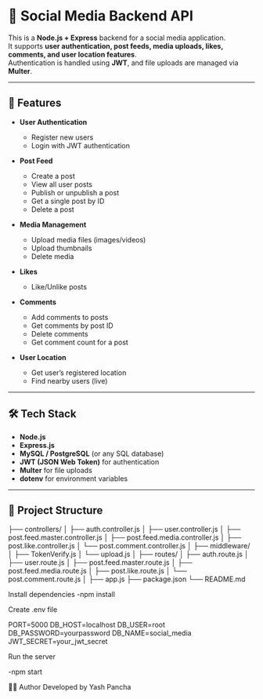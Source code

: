 # 📌 Social Media Backend API

This is a **Node.js + Express** backend for a social media application.  
It supports **user authentication, post feeds, media uploads, likes, comments, and user location features**.  
Authentication is handled using **JWT**, and file uploads are managed via **Multer**.

---

## 🚀 Features

- **User Authentication**
  - Register new users
  - Login with JWT authentication

- **Post Feed**
  - Create a post
  - View all user posts
  - Publish or unpublish a post
  - Get a single post by ID
  - Delete a post

- **Media Management**
  - Upload media files (images/videos)
  - Upload thumbnails
  - Delete media

- **Likes**
  - Like/Unlike posts

- **Comments**
  - Add comments to posts
  - Get comments by post ID
  - Delete comments
  - Get comment count for a post

- **User Location**
  - Get user’s registered location
  - Find nearby users (live)

---

## 🛠 Tech Stack

- **Node.js**
- **Express.js**
- **MySQL / PostgreSQL** (or any SQL database)
- **JWT (JSON Web Token)** for authentication
- **Multer** for file uploads
- **dotenv** for environment variables

---

## 📂 Project Structure


├── controllers/
│ ├── auth.controller.js
│ ├── user.controller.js
│ ├── post.feed.master.controller.js
│ ├── post.feed.media.controller.js
│ ├── post.like.controller.js
│ └── post.comment.controller.js
│
├── middleware/
│ ├── TokenVerify.js
│ └── upload.js
│
├── routes/
│ ├── auth.route.js
│ ├── user.route.js
│ ├── post.feed.master.route.js
│ ├── post.feed.media.route.js
│ ├── post.like.route.js
│ └── post.comment.route.js
│
├── app.js
├── package.json
└── README.md

Install dependencies
-npm install

Create .env file

PORT=5000
DB_HOST=localhost
DB_USER=root
DB_PASSWORD=yourpassword
DB_NAME=social_media
JWT_SECRET=your_jwt_secret


Run the server

-npm start

🧑‍💻 Author
Developed by Yash Pancha


